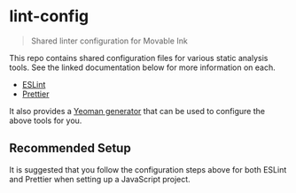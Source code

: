# lint-config

> Shared linter configuration for Movable Ink

This repo contains shared configuration files for various static analysis tools. See the linked documentation below for more information on each.

- [ESLint](./eslint/README.md)
- [Prettier](./prettier/README.md)

It also provides a [Yeoman generator](./generator-lint-config/READMD.md') that can be used to configure the above tools for you.

## Recommended Setup

It is suggested that you follow the configuration steps above for both ESLint and Prettier when setting up a JavaScript project.
